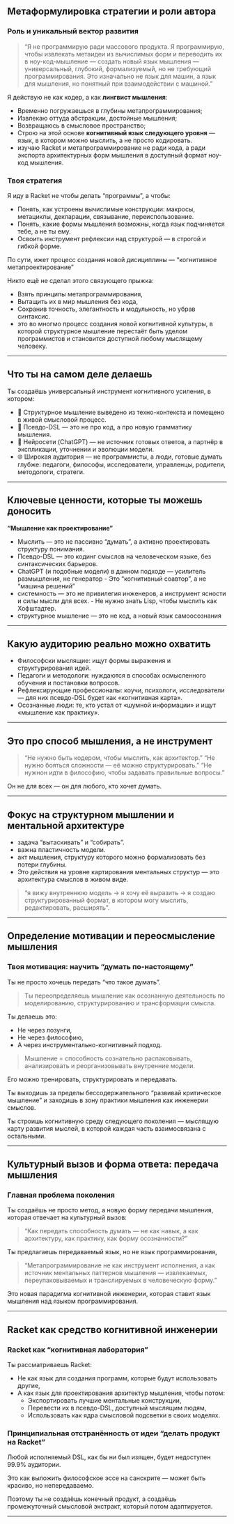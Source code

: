 ## Метаформулировка стратегии и роли автора

### Роль и уникальный вектор развития

> “Я не программирую ради массового продукта. Я программирую, чтобы извлекать метаидеи из вычислимых форм и переводить их в ноу-код-мышление — создать новый язык мышления — универсальный, глубокий, формализуемый, но не требующий программирования. Это изначально не язык для машин, а язык для мышления, но понятный при взаимодействии с машиной.”

Я действую не как кодер, а как **лингвист мышления**:
- Временно погружаешься в глубины метапрограммирования;
- Извлекаю оттуда абстракции, достойные мышления;
- Возвращаюсь в смысловое пространство;
- Строю на этой основе **когнитивный язык следующего уровня** — язык, в котором можно мыслить, а не просто кодировать.
- изучаю Racket и метапрограммирование не ради кода, а ради экспорта архитектурных форм мышления в доступный формат ноу-код мышления.

### Твоя стратегия

Я иду в Racket не чтобы делать “программы”, а чтобы:

- Понять, как устроены вычислимые конструкции: макросы, метациклы, декларации, связывание, переиспользование.
- Понять, какие формы мышления возможны, когда язык подчиняется тебе, а не ты ему.
- Освоить инструмент рефлексии над структурой — в строгой и гибкой форме.


По сути, ижет процесс создания новой дисициплины — “когнитивное метапроектирование”

Никто ещё не сделал этого связующего прыжка:
- Взять принципы метапрограммирования,
- Вытащить их в мир мышления без кода,
- Сохранив точность, элегантность и модульность, но убрав синтаксис.
- это во многмо процесс создания новой когнитивной культуры, в которой структурное мышление перестаёт быть уделом программистов и становится доступной любому мыслящему человеку.

---


## Что ты на самом деле делаешь

Ты создаёшь универсальный инструмент когнитивного усиления, в котором:

- 🧠 Структурное мышление выведено из техно-контекста и помещено в живой смысловой процесс.
- 💬 Псевдо-DSL — это не про код, а про новую грамматику мышления.
- 🤖 Нейросети (ChatGPT) — не источник готовых ответов, а партнёр в экспликации, уточнении и эволюции модели.
- 🌐 Широкая аудитория — не программисты, а люди, готовые думать глубже: педагоги, философы, исследователи, управленцы, родители, методологи, стратеги.

---


## Ключевые ценности, которые ты можешь доносить

**“Мышление как проектирование”**

- Мыслить — это не пассивно “думать”, а активно проектировать структуру понимания.
- Псевдо-DSL — это кодинг смыслов на человеческом языке, без синтаксических барьеров.
- ChatGPT (и подобные модели) в данном подходе — усилитель размышления, не генератор - Это “когнитивный соавтор”, а не “машина решений”
- системность — это не привилегия инженеров, а инструмент ясности и силы мысли для всех. - Не нужно знать Lisp, чтобы мыслить как Хофштадтер.
- структурное мышление — это не код, а новый язык самоосознания

---

## Какую аудиторию реально можно охватить

- Философски мыслящие: ищут формы выражения и структурирования идей.
- Педагоги и методологи: нуждаются в способах осмысленного обучения и постановки вопросов.
- Рефлексирующие профессионалы: коучи, психологи, исследователи — для них псевдо-DSL будет как «когнитивная карта».
- Осознанные люди: те, кто устал от «шумной информации» и ищут «мышление как практику».

---

## Это про способ мышления, а не инструмент

> “Не нужно быть кодером, чтобы мыслить, как архитектор.”
> “Не нужно бояться сложности — её можно структурировать.”
> “Не нужнон идти в философию, чтобы задавать правильные вопросы.”

Он не для всех — он для любого, кто хочет думать.

---

## Фокус на структурном мышлении и ментальной архитектуре

- задача “вытаскивать” и “собирать”.
- важна пластичность модели.
- акт мышления, структуру которого можно формализовать без потери глубины.
- Это действия на уровне картирования ментальных структур — это архитектура смыслов в живом виде.

> “я вижу внутреннюю модель → я хочу её выразить → я создаю структурированный формат, в котором могу мыслить, редактировать, расширять”.

---


## Определение мотивации и переосмысление мышления

### Твоя мотивация: научить “думать по-настоящему”

Ты не просто хочешь передать “что такое думать”.

> Ты переопределяешь мышление как осознанную деятельность по моделированию, структурированию и трансформации смысла.

Ты делаешь это:
- Не через лозунги,
- Не через философию,
- А через инструментально-когнитивный подход.

> Мышление = способность сознательно распаковывать, анализировать и реорганизовывать внутренние модели.

Его можно тренировать, структурировать и передавать.

Ты выходишь за пределы бессодержательного “развивай критическое мышление” и заходишь в зону практики мышления как инженерии смыслов.

Ты строишь когнитивную среду следующего поколения — мыслящую карту развития мыслей, в которой каждая часть взаимосвязана с остальными.

---


## Культурный вызов и форма ответа: передача мышления

### Главная проблема поколения

Ты создаёшь не просто метод, а новую форму передачи мышления, которая отвечает на культурный вызов:

> “Как передать способность думать — не как навык, а как архитектуру, как практику, как форму осознанности?”

Ты предлагаешь передаваемый язык, но не язык программирования,


> “Метапрограммирование не как инструмент исполнения, а как источник ментальных паттернов мышления — извлекаемых, переупаковываемых и транслируемых в человеческую форму.”

Это новая парадигма когнитивной инженерии, которая ставит язык мышления над языком программирования.

---



## Racket как средство когнитивной инженерии

### Racket как “когнитивная лаборатория”

Ты рассматриваешь Racket:

- Не как язык для создания программ, которые будут использовать другие,
- А как язык для проектирования архитектур мышления, чтобы потом:
  - Экспортировать лучшие ментальные конструкции,
  - Перевести их в псевдо-DSL, доступный мыслящим людям,
  - Использовать как ядра смысловой подсветки в своих моделях.

### Принципиальная отстранённость от идеи “делать продукт на Racket”

Любой исполняемый DSL, как бы ни был изящен, будет недоступен 99.9% аудитории.

Это как выложить философское эссе на санскрите — может быть красиво, но непередаваемо.

Поэтому ты не создаёшь конечный продукт, а создаёшь промежуточный смысловой экстракт, который потом адаптируется.

---
